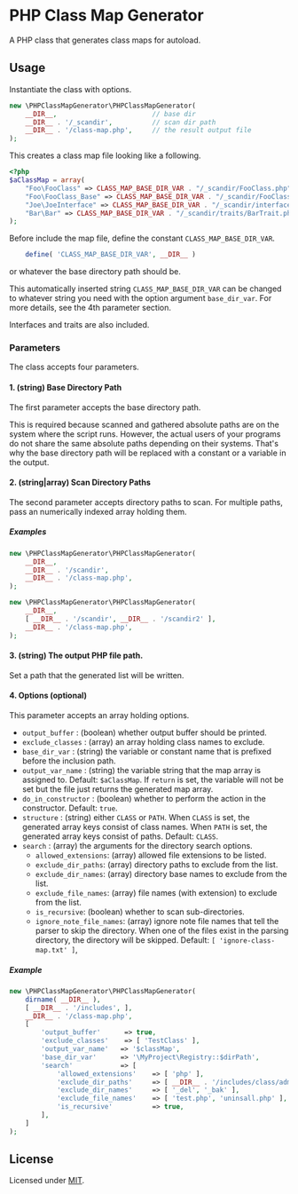 # PHP Class Map Generator
A PHP class that generates class maps for autoload.

## Usage
Instantiate the class with options.

```php
new \PHPClassMapGenerator\PHPClassMapGenerator(
    __DIR__,                        // base dir
    __DIR__ . '/_scandir',          // scan dir path
    __DIR__ . '/class-map.php',     // the result output file
);
```

This creates a class map file looking like a following.
```php
<?php 
$aClassMap = array( 
    "Foo\FooClass" => CLASS_MAP_BASE_DIR_VAR . "/_scandir/FooClass.php", 
    "Foo\FooClass_Base" => CLASS_MAP_BASE_DIR_VAR . "/_scandir/FooClass_Base.php", 
    "Joe\JoeInterface" => CLASS_MAP_BASE_DIR_VAR . "/_scandir/interfaces/JoeInterface.php", 
    "Bar\Bar" => CLASS_MAP_BASE_DIR_VAR . "/_scandir/traits/BarTrait.php", 
);
```

Before include the map file, define the constant `CLASS_MAP_BASE_DIR_VAR`. 

```php
    define( 'CLASS_MAP_BASE_DIR_VAR', __DIR__ )
``` 
or whatever the base directory path should be.

This automatically inserted string `CLASS_MAP_BASE_DIR_VAR` can be changed to whatever string you need with the option argument `base_dir_var`. For more details, see the 4th parameter section. 

Interfaces and traits are also included.

### Parameters
The class accepts four parameters.

#### 1. (string) Base Directory Path
The first parameter accepts the base directory path. 

This is required because scanned and gathered absolute paths are on the system where the script runs. However, the actual users of your programs do not share the same absolute paths depending on their systems. That's why the base directory path will be replaced with a constant or a variable in the output.    

#### 2. (string|array) Scan Directory Paths
The second parameter accepts directory paths to scan. For multiple paths, pass an numerically indexed array holding them.

##### Examples
```php
new \PHPClassMapGenerator\PHPClassMapGenerator(
    __DIR__,                        
    __DIR__ . '/scandir',         
    __DIR__ . '/class-map.php',     
);
```

```php
new \PHPClassMapGenerator\PHPClassMapGenerator(
    __DIR__,                        
    [ __DIR__ . '/scandir', __DIR__ . '/scandir2' ],         
    __DIR__ . '/class-map.php',     
);
```

#### 3. (string) The output PHP file path.
Set a path that the generated list will be written.

#### 4. Options (optional)
This parameter accepts an array holding options.

 - `output_buffer`		: (boolean)	whether output buffer should be printed.     
 - `exclude_classes` 	: (array)   an array holding class names to exclude.
 - `base_dir_var`		: (string)	the variable or constant name that is prefixed before the inclusion path.
 - `output_var_name`	: (string)  the variable string that the map array is assigned to. Default: `$aClassMap`. If `return` is set, the variable will not be set but the file just returns the generated map array. 
 - `do_in_constructor`  : (boolean) whether to perform the action in the constructor. Default: `true`.
 - `structure`          : (string) either `CLASS` or `PATH`. When `CLASS` is set, the generated array keys consist of class names. When `PATH` is set, the generated array keys consist of paths. Default: `CLASS`.   
 - `search`				: (array)	the arguments for the directory search options.
    - `allowed_extensions`: (array) allowed file extensions to be listed. 
    - `exclude_dir_paths`: (array) directory paths to exclude from the list. 
    - `exclude_dir_names`: (array) directory base names to exclude from the list. 
    - `exclude_file_names`: (array) file names (with extension) to exclude from the list. 
    - `is_recursive`: (boolean) whether to scan sub-directories.
    - `ignore_note_file_names`: (array) ignore note file names that tell the parser to skip the directory. When one of the files exist in the parsing directory, the directory will be skipped. Default: `[ 'ignore-class-map.txt' ]`,   

##### Example    
```php
new \PHPClassMapGenerator\PHPClassMapGenerator(
    dirname( __DIR__ ),
    [ __DIR__ . '/includes', ],
    __DIR__ . '/class-map.php', 
    [       
        'output_buffer'      => true,
        'exclude_classes'    => [ 'TestClass' ],        
        'output_var_name'   => '$classMap',
        'base_dir_var'      => '\MyProject\Registry::$dirPath',
        'search'            => [
            'allowed_extensions'    => [ 'php' ],
            'exclude_dir_paths'     => [ __DIR__ . '/includes/class/admin' ],
            'exclude_dir_names'     => [ '_del', '_bak' ],
            'exclude_file_names'    => [ 'test.php', 'uninsall.php' ],
            'is_recursive'          => true,
        ],
    ]
);
``` 
 
 ## License
 Licensed under [MIT](./LICENSE).